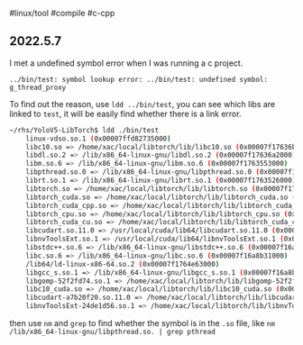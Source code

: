#linux/tool #compile #c-cpp 
## 2022.5.7

I met a undefined symbol error when I was running a c project.

```
../bin/test: symbol lookup error: ../bin/test: undefined symbol: g_thread_proxy
```

To find out the reason, use `ldd ../bin/test`, you can see which libs are linked to `test`, it will be easily find whether there is a link error.

```bash
~/rhs/YoloV5-LibTorch$ ldd ./bin/test 
	linux-vdso.so.1 (0x00007ffd82735000)
	libc10.so => /home/xac/local/libtorch/lib/libc10.so (0x00007f17636bf000)
	libdl.so.2 => /lib/x86_64-linux-gnu/libdl.so.2 (0x00007f17636a2000)
	libm.so.6 => /lib/x86_64-linux-gnu/libm.so.6 (0x00007f1763553000)
	libpthread.so.0 => /lib/x86_64-linux-gnu/libpthread.so.0 (0x00007f1763530000)
	librt.so.1 => /lib/x86_64-linux-gnu/librt.so.1 (0x00007f1763526000)
	libtorch.so => /home/xac/local/libtorch/lib/libtorch.so (0x00007f1763322000)
	libtorch_cuda.so => /home/xac/local/libtorch/lib/libtorch_cuda.so (0x00007f1763120000)
	libtorch_cuda_cpp.so => /home/xac/local/libtorch/lib/libtorch_cuda_cpp.so (0x00007f16f9ee2000)
	libtorch_cpu.so => /home/xac/local/libtorch/lib/libtorch_cpu.so (0x00007f16e1ea0000)
	libtorch_cuda_cu.so => /home/xac/local/libtorch/lib/libtorch_cuda_cu.so (0x00007f16a93b5000)
	libcudart.so.11.0 => /usr/local/cuda/lib64/libcudart.so.11.0 (0x00007f16a9111000)
	libnvToolsExt.so.1 => /usr/local/cuda/lib64/libnvToolsExt.so.1 (0x00007f16a8f05000)
	libstdc++.so.6 => /lib/x86_64-linux-gnu/libstdc++.so.6 (0x00007f16a8d23000)
	libc.so.6 => /lib/x86_64-linux-gnu/libc.so.6 (0x00007f16a8b31000)
	/lib64/ld-linux-x86-64.so.2 (0x00007f1764e63000)
	libgcc_s.so.1 => /lib/x86_64-linux-gnu/libgcc_s.so.1 (0x00007f16a8b16000)
	libgomp-52f2fd74.so.1 => /home/xac/local/libtorch/lib/libgomp-52f2fd74.so.1 (0x00007f16a88e3000)
	libc10_cuda.so => /home/xac/local/libtorch/lib/libc10_cuda.so (0x00007f16a85f3000)
	libcudart-a7b20f20.so.11.0 => /home/xac/local/libtorch/lib/libcudart-a7b20f20.so.11.0 (0x00007f16a8356000)
	libnvToolsExt-24de1d56.so.1 => /home/xac/local/libtorch/lib/libnvToolsExt-24de1d56.so.1 (0x00007f16a814c000)

```

then use `nm` and `grep` to find whether the symbol is in the `.so` file, like `nm /lib/x86_64-linux-gnu/libpthread.so. | grep pthread`